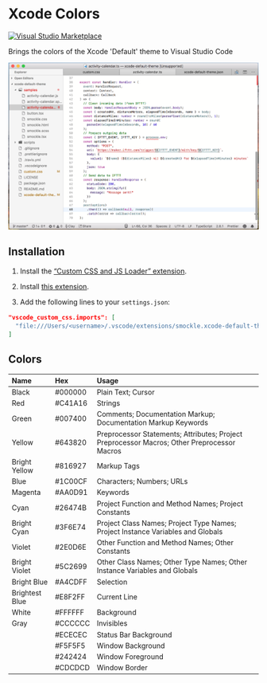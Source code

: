 # Xcode Colors

[![Visual Studio Marketplace](https://img.shields.io/vscode-marketplace/v/smockle.xcode-default-theme.svg)](https://marketplace.visualstudio.com/items?itemName=smockle.xcode-default-theme)

Brings the colors of the Xcode 'Default' theme to Visual Studio Code

![Screenshot](/screenshot.png?raw=true "Screenshot")

## Installation

1.  Install the [“Custom CSS and JS Loader” extension](https://marketplace.visualstudio.com/items?itemName=be5invis.vscode-custom-css).

2.  Install [this extension](https://marketplace.visualstudio.com/items?itemName=smockle.xcode-default-theme).

3.  Add the following lines to your `settings.json`:

```JSON
"vscode_custom_css.imports": [
  "file:///Users/<username>/.vscode/extensions/smockle.xcode-default-theme-<version>/xcode-default-theme.css"
]
```

## Colors

| Name           | Hex     | Usage                                                                                       |
| :------------- | :------ | :------------------------------------------------------------------------------------------ |
| Black          | #000000 | Plain Text; Cursor                                                                          |
| Red            | #C41A16 | Strings                                                                                     |
| Green          | #007400 | Comments; Documentation Markup; Documentation Markup Keywords                               |
| Yellow         | #643820 | Preprocessor Statements; Attributes; Project Preprocessor Macros; Other Preprocessor Macros |
| Bright Yellow  | #816927 | Markup Tags                                                                                 |
| Blue           | #1C00CF | Characters; Numbers; URLs                                                                   |
| Magenta        | #AA0D91 | Keywords                                                                                    |
| Cyan           | #26474B | Project Function and Method Names; Project Constants                                        |
| Bright Cyan    | #3F6E74 | Project Class Names; Project Type Names; Project Instance Variables and Globals             |
| Violet         | #2E0D6E | Other Function and Method Names; Other Constants                                            |
| Bright Violet  | #5C2699 | Other Class Names; Other Type Names; Other Instance Variables and Globals                   |
| Bright Blue    | #A4CDFF | Selection                                                                                   |
| Brightest Blue | #E8F2FF | Current Line                                                                                |
| White          | #FFFFFF | Background                                                                                  |
| Gray           | #CCCCCC | Invisibles                                                                                  |
|                | #ECECEC | Status Bar Background                                                                       |
|                | #F5F5F5 | Window Background                                                                           |
|                | #242424 | Window Foreground                                                                           |
|                | #CDCDCD | Window Border                                                                               |

